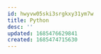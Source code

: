```yaml
---
id: hwyvw05ski3srgkxy31ym7w
title: Python
desc: ''
updated: 1685476629841
created: 1685474715630
---
```



